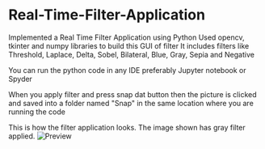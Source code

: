 # Real-Time-Filter-Application
Implemented a Real Time Filter Application using Python
Used opencv, tkinter and numpy libraries to build this GUI of filter
It includes filters like Threshold, Laplace, Delta, Sobel, Bilateral, Blue, Gray, Sepia and Negative

You can run the python code in any IDE preferably Jupyter notebook or Spyder

When you apply filter and press snap dat button then the picture is clicked and saved into a folder named "Snap" in the same location where you are running the code

This is how the filter application looks. The image shown has gray filter applied.
![Preview](https://user-images.githubusercontent.com/74989402/139310370-5afe7a31-e68e-4181-a2bc-d30cf9dee533.PNG)


